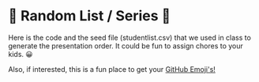 # :rocket: Random List / Series :rocket:

Here is the code and the seed file (studentlist.csv) that we used in class to generate the presentation order. It could be fun to assign chores to your kids. :grinning:
 
Also, if interested, this is a fun place to get your [GitHub Emoji's!](https://gist.github.com/rxaviers/7360908)
